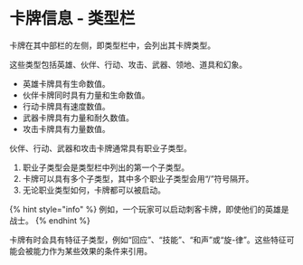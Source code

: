 # 卡牌信息 - 类型栏

卡牌在其中部栏的左侧，即类型栏中，会列出其卡牌类型。

这些类型包括英雄、伙伴、行动、攻击、武器、领地、道具和幻象。

* 英雄卡牌具有生命数值。
* 伙伴卡牌同时具有力量和生命数值。
* 行动卡牌具有速度数值。
* 武器卡牌具有力量和耐久数值。
* 攻击卡牌具有力量数值。

伙伴、行动、武器和攻击卡牌通常具有职业子类型。

1. 职业子类型会是类型栏中列出的第一个子类型。
2. 卡牌可以具有多个子类型，其中多个职业子类型会用“/”符号隔开。
3. 无论职业类型如何，卡牌都可以被启动。

{% hint style="info" %}
例如，一个玩家可以启动刺客卡牌，即使他们的英雄是战士。
{% endhint %}

卡牌有时会具有特征子类型，例如“回应”、“技能”、“和声”或“旋-律”。这些特征可能会被能力作为某些效果的条件来引用。
